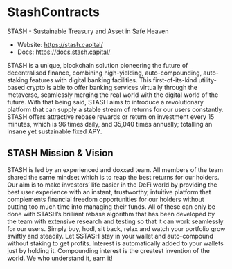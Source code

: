 # StashContracts
STASH - Sustainable Treasury and Asset in Safe Heaven

- Website: https://stash.capital/
- Docs: https://docs.stash.capital/

STASH is a unique, blockchain solution pioneering the future of decentralised finance, combining high-yielding, auto-compounding, auto-staking features with digital banking facilities. This first-of-its-kind utility-based crypto is able to offer banking services virtually through the metaverse, seamlessly merging the real world with the digital world of the future.
With that being said, STASH aims to introduce a revolutionary platform that can supply a stable stream of returns for our users constantly. STASH offers attractive rebase rewards or return on investment every 15 minutes, which is 96 times daily, and 35,040 times annually; totalling an insane yet sustainable fixed APY.

## STASH Mission & Vision
STASH is led by an experienced and doxxed team. All members of the team shared the same mindset which is to reap the best returns for our holders. Our aim is to make investors’ life easier in the DeFi world by providing the best user experience with an instant, trustworthy, intuitive platform that complements financial freedom opportunities for our holders without putting too much time into managing their funds. All of these can only be done with STASH’s brilliant rebase algorithm that has been developed by the team with extensive research and testing so that it can work seamlessly for our users.
Simply buy, hodl, sit back, relax and watch your portfolio grow swiftly and steadily. Let $STASH stay in your wallet and auto-compound without staking to get profits. Interest is automatically added to your wallets just by holding it.
Compounding interest is the greatest invention of the world. We who understand it, earn it!
